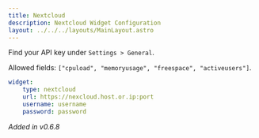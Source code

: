 ```yaml
---
title: Nextcloud
description: Nextcloud Widget Configuration
layout: ../../../layouts/MainLayout.astro
---
```


Find your API key under `Settings > General`.

Allowed fields: `["cpuload", "memoryusage", "freespace", "activeusers"]`.

```yaml
widget:
    type: nextcloud
    url: https://nexcloud.host.or.ip:port
    username: username
    password: password
```

*Added in v0.6.8*

